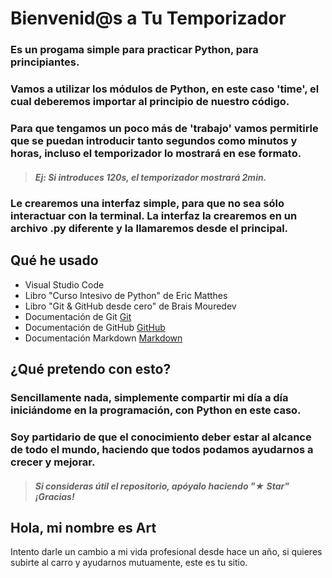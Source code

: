 # Bienvenid@s a Tu Temporizador

### Es un progama simple para practicar Python, para principiantes.

### Vamos a utilizar los módulos de Python, en este caso 'time', el cual deberemos importar al principio de nuestro código.

### Para que tengamos un poco más de 'trabajo' vamos permitirle que se puedan introducir tanto segundos como minutos y horas, incluso el temporizador lo mostrará en ese formato.

> ##### Ej: Si introduces 120s, el temporizador mostrará 2min.

### Le crearemos una interfaz simple, para que no sea sólo interactuar con la terminal. La interfaz la crearemos en un archivo .py diferente y la llamaremos desde el principal.

## Qué he usado

 - Visual Studio Code
 - Libro "Curso Intesivo de Python" de Eric Matthes
 - Libro "Git & GitHub desde cero" de Brais Mouredev
 - Documentación de Git [Git](https://git-scm.com)
 - Documentación de GitHub [GitHub](https://docs.github.com/es)
 - Documentación Markdown [Markdown](https://markdown.es)

## ¿Qué pretendo con esto?

### Sencillamente nada, simplemente compartir mi día a día iniciándome en la programación, con Python en este caso. 
### Soy partidario de que el conocimiento deber estar al alcance de todo el mundo, haciendo que todos podamos ayudarnos a crecer y mejorar.

> ##### Si consideras útil el repositorio, apóyalo haciendo "★ Star" ¡Gracias!

## Hola, mi nombre es Art

Intento darle un cambio a mi vida profesional desde hace un año, si quieres subirte al carro y ayudarnos mutuamente, este es tu sitio.